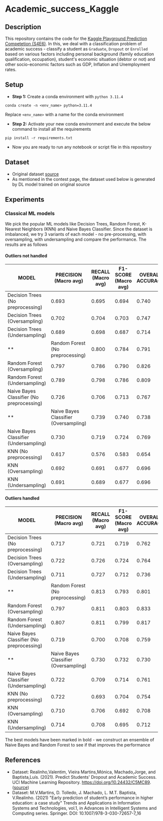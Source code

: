 # Academic_success_Kaggle

## Description

This repository contains the code for the [Kaggle Playground Prediction Competetion (S4E6)](https://www.kaggle.com/competitions/playground-series-s4e6/data). In this, we deal with a classification problem of academic success - classify a student as `Graduate`, `Dropout` or `Enrolled` based on various factors including personal background (family education qualification, occupation), student's economic situation (debtor or not) and other socio-economic factors such as GDP, Inflation and Unemployment rates.

## Setup

- **Step 1:** Create a conda environment with `python 3.11.4`

```
conda create -n <env_name> python=3.11.4
```
Replace `<env_name>` with a name for the conda environment

- **Step 2:** Activate your new conda environment and execute the below command to install all the requirements

```
pip install -r requirements.txt
```

- Now you are ready to run any notebook or script file in this repository

## Dataset
- Original dataset [source](https://archive.ics.uci.edu/dataset/697/predict+students+dropout+and+academic+success)
- As mentioned in the contest page, the dataset used below is generated by DL model trained on original source

## Experiments

### Classical ML models

We pick the popular ML models like Decision Trees, Random Forest, K-Nearest Neighbors (KNN) and Naive Bayes Classifier. Since the dataset is imbalanced, we try 3 variants of each model - no pre-processing, with oversampling, with undersampling and compare the performance. The results are as follows

#### Outliers not handled

| MODEL | PRECISION (Macro avg) | RECALL (Macro avg) | F1-SCORE (Macro avg) | OVERALL ACCURACY | TRAINING TIME (in seconds) |
| ---- | ---- | ---- | ---- | ---- | ---- |
| Decision Trees (No preprocessing) | 0.693 | 0.695 | 0.694 | 0.740 | 1.073 |
| Decision Trees (Oversampling) | 0.702 | 0.704 | 0.703 | 0.747 | 6.156 |
| Decision Trees (Undersampling) | 0.689 | 0.698 | 0.687 | 0.714 | 1.554 |
**| Random Forest (No preprocessing) | 0.800 | 0.784 | 0.791 | 0.829 | 103.134 |**
| Random Forest (Oversampling) | 0.797 | 0.786 | 0.790 | 0.826 | 316.340 |
| Random Forest (Undersampling) | 0.789 | 0.798 | 0.786 | 0.809 | 74.577 |
| Naive Bayes Classifier (No preprocessing) | 0.726 | 0.706 | 0.713 | 0.767 | 0.153 |
**| Naive Bayes Classifier (Oversampling) | 0.739 | 0.740 | 0.738 | 0.774 | 0.164 |**
| Naive Bayes Classifier (Undersampling) | 0.730 | 0.719 | 0.724 | 0.769 | 0.072 |
| KNN (No preprocessing) | 0.617 | 0.576 | 0.583 | 0.654 | 0.015 |
| KNN (Oversampling) | 0.692 | 0.691 | 0.677 | 0.696 | 0.020 |
| KNN (Undersampling) | 0.691 | 0.689 | 0.677 | 0.696 | 0.008 |

#### Outliers handled

| MODEL | PRECISION (Macro avg) | RECALL (Macro avg) | F1-SCORE (Macro avg) | OVERALL ACCURACY | TRAINING TIME (in seconds) |
| ---- | ---- | ---- | ---- | ---- | ---- |
| Decision Trees (No preprocessing) | 0.717 | 0.721 | 0.719 | 0.762 | 1.066 |
| Decision Trees (Oversampling) | 0.722 | 0.726 | 0.724 | 0.764 | 5.182 |
| Decision Trees (Undersampling) | 0.711 | 0.727 | 0.712 | 0.736 | 1.281 |
**| Random Forest (No preprocessing) | 0.813 | 0.793 | 0.801 | 0.835 | 47.316 |**
| Random Forest (Oversampling) | 0.797 | 0.811 | 0.803 | 0.833 | 134.350 |
| Random Forest (Undersampling) | 0.807 | 0.811 | 0.799 | 0.817 | 32.307 |
| Naive Bayes Classifier (No preprocessing) | 0.719 | 0.700 | 0.708 | 0.759 | 0.093 |
**| Naive Bayes Classifier (Oversampling) | 0.730 | 0.732 | 0.730 | 0.764 | 0.101 |**
| Naive Bayes Classifier (Undersampling) | 0.722 | 0.709 | 0.714 | 0.761 | 0.038 |
| KNN (No preprocessing) | 0.722 | 0.693 | 0.704 | 0.754 | 0.014 |
| KNN (Oversampling) | 0.710 | 0.706 | 0.692 | 0.708 | 0.015 |
| KNN (Undersampling) | 0.714 | 0.708 | 0.695 | 0.712 | 0.010 |


The best models have been marked in bold - we construct an ensemble of Naive Bayes and Random Forest to see if that improves the performance 

## References
- Dataset: Realinho,Valentim, Vieira Martins,Mónica, Machado,Jorge, and Baptista,Luís. (2021). Predict Students' Dropout and Academic Success. UCI Machine Learning Repository. https://doi.org/10.24432/C5MC89. ([source](https://archive.ics.uci.edu/dataset/697/predict+students+dropout+and+academic+success))
- Dataset: M.V.Martins, D. Tolledo, J. Machado, L. M.T. Baptista, V.Realinho. (2021) "Early prediction of student’s performance in higher education: a case study" Trends and Applications in Information Systems and Technologies, vol.1, in Advances in Intelligent Systems and Computing series. Springer. DOI: 10.1007/978-3-030-72657-7_16